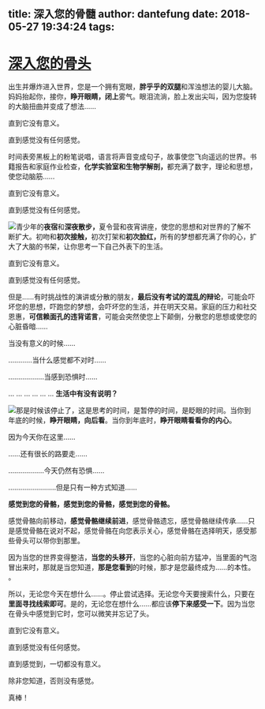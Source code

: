 title: 深入您的骨髓
author: dantefung
date: 2018-05-27 19:34:24
tags:
---
# [<font><font>深入您的骨头</font></font>](http://1000awesomethings.com/2020/01/01/340-feeling-it-deeply-in-your-bones/)

<font><font>出生并爆炸进入世界，您是一个拥有宽眼，</font></font>**<font><font>胖乎乎的双腿</font></font>**<font><font>和浑浊想法</font><font>的婴儿大脑</font><font>。</font><font>妈妈抬起你，接你，</font></font>**<font><font>睁开眼睛，闭上</font></font>**<font><font>雾气。</font><font>眼泪流淌，脸上发出尖叫，因为您旋转的大脑扭曲并变成了想法……</font></font>

<font><font>直到它没有意义。</font></font>

<font><font>直到感觉没有任何感觉。</font></font>

<font><font>时间表旁黑板上的粉笔说唱，语言将声音变成句子，故事使您飞向遥远的世界。</font><font>书籍报告和家庭作业检查，</font></font>**<font><font>化学实验室和生物学解剖，</font></font>**<font><font>都充满了数字，理论和思想，使您动脑筋……</font></font>

<font><font>直到它没有意义。</font></font>

<font><font>直到感觉没有任何感觉。</font></font>

[![](http://1000awesomethings.com/wp-content/uploads/2010/12/we-dont-have-very-long.jpg)](http://1000awesomethings.com/wp-content/uploads/2010/12/we-dont-have-very-long.jpg)<font><font>青少年的</font></font>**<font><font>夜宿</font></font>**<font><font>和</font>**<font>深夜散步，</font>**<font>夏令营和夜宵讲座，使您的思想和对世界的了解不断扩大。</font><font>初吻和</font></font>**<font><font>初次接触，</font></font>**<font><font>初次打架和</font></font>**<font><font>初次脸红，</font></font>**<font><font>所有的梦想都充满了你的心，扩大了大脑的书架，让你思考一下自己外表下的生活。</font></font>

<font><font>直到它没有意义。</font></font>

<font><font>直到感觉没有任何感觉。</font></font>

<font><font>但是……有时挑战性的演讲或分散的朋友，</font></font>**<font><font>最后没有考试的混乱的辩论</font></font>**<font><font>，可能会吓坏您的思想，吓跑您的梦想，会吓坏您的生活，并在明天交易。</font><font>家庭的压力和社交恩惠，</font></font>**<font><font>可信赖面孔的违背诺言</font></font>**<font><font>，可能会突然使您上下颠倒，分散您的思想或使您的心脏昏暗……</font></font>

<font><font>当没有意义的时候……</font></font>

<font style="box-sizing: border-box; vertical-align: inherit;"><font style="box-sizing: border-box; vertical-align: inherit;">…………</font></font><font><font>当什么感觉都不对时……</font></font>

<font style="box-sizing: border-box; vertical-align: inherit;"><font style="box-sizing: border-box; vertical-align: inherit;">………………</font></font><font><font>当感到恐惧时……</font></font>

<font style="box-sizing: border-box; vertical-align: inherit;"><font style="box-sizing: border-box; vertical-align: inherit;">... ... ...<span> </span></font></font><font style="box-sizing: border-box; vertical-align: inherit;"><font style="box-sizing: border-box; vertical-align: inherit;">... ... ...<span> </span></font></font>**<font><font>生活中有没有说明？</font></font>**

[![](http://1000awesomethings.com/wp-content/uploads/2010/12/feel-it-in-your-bones.jpg)](http://1000awesomethings.com/wp-content/uploads/2010/12/feel-it-in-your-bones.jpg)<font><font>那是时候该停止了，这是思考的时间，是暂停的时间，是眨眼的时间。</font><font>当你到年底的时候，</font></font>**<font><font>睁开眼睛，向后看</font></font>**<font><font>。</font><font>当你到年底时，</font></font>**<font><font>睁开眼睛看看你的内心</font></font>**<font><font>。</font></font>

<font><font>因为今天你在这里……</font></font>

<font style="box-sizing: border-box; vertical-align: inherit;"><font style="box-sizing: border-box; vertical-align: inherit;">……</font></font><font><font>还有很长的路要走……</font></font>

<font style="box-sizing: border-box; vertical-align: inherit;"><font style="box-sizing: border-box; vertical-align: inherit;">………………</font></font><font><font>今天仍然有恐惧……</font></font>

<font style="box-sizing: border-box; vertical-align: inherit;"><font style="box-sizing: border-box; vertical-align: inherit;">……………………</font></font><font><font>但是只有一种方式知道……</font></font>

**<font><font>感觉到您的骨骼，感觉到您的骨骼，感觉到您的骨骼。</font></font>**

<font><font>感觉骨骼向前移动，</font></font>**<font><font>感觉骨骼继续前进</font></font>**<font><font>，感觉骨骼遗忘，感觉骨骼继续传承……只是感觉骨骼在说对不起，感觉骨骼在向您表示关心，感觉骨骼在选择明天，感受那些骨头可以带你到那里。</font></font>

<font><font>因为当您的世界</font><font>变得</font><font>整洁</font><font>，</font></font>**<font><font>当您的头移开</font></font>**<font><font>，当您的心脏向前方猛冲，当里面的气泡冒出来时，那就是当您知道，</font></font>**<font><font>那是您看到</font></font>**<font><font>的时候，那才是您最终成为……的本性。 。</font></font>

<font><font>所以，无论您今天在想什么……。</font><font>停止尝试选择。</font><font>无论您今天要搜索什么，只要在</font></font>**<font><font>里面寻找线索即可</font></font>**<font><font>。</font><font>是的，无论您在想什么……都应该</font></font>**<font><font>停下来感受一下</font></font>**<font><font>。</font><font>因为当您在骨头中感觉到它时，您可以微笑并忘记了头。</font></font>

<font><font>直到它没有意义。</font></font>

<font><font>直到感觉没有任何感觉。</font></font>

<font><font>直到感觉到，一切都没有意义。</font></font>

<font><font>除非您知道，否则没有感觉。</font></font>

<font><font>真棒！</font></font>